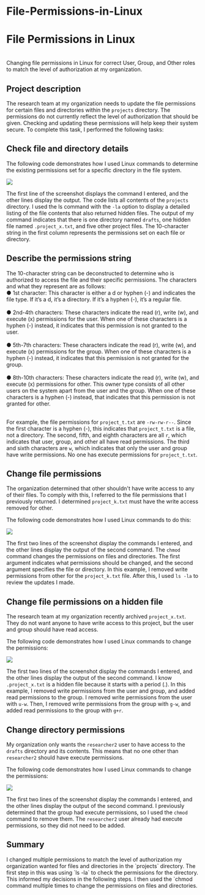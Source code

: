 # File-Permissions-in-Linux
<h1> File Permissions in Linux</h1>
<br />
Changing file permissions in Linux for  correct User, Group, and Other roles to match the level of authorization at my organization.
<br />
<h2>Project description</h2>

The research team at my organization needs to update the file permissions for certain files and directories within the `projects` directory. The permissions do not currently reflect the level of authorization that should be given. Checking and updating these permissions will help keep their system secure. To complete this task, I performed the following tasks:

<h2>Check file and directory details</h2>

The following code demonstrates how I used Linux commands to determine the existing permissions set for a specific directory in the file system.

<img src="https://i.imgur.com/c9SfQl6.png" />

The first line of the screenshot displays the command I entered, and the other lines display the output. The code lists all contents of the `projects` directory. I used the ls command with the `-la` option to display a detailed listing of the file contents that also returned hidden files. The output of my command indicates that there is one directory named `drafts`, one hidden file named `.project_x.txt`, and five other project files. The 10-character string in the first column represents the permissions set on each file or directory.

<h2>Describe the permissions string</h2>

The 10-character string can be deconstructed to determine who is authorized to access the file and their specific permissions. The characters and what they represent are as follows:
<br>●	1st character: This character is either a d or hyphen (-) and indicates the file type. If it’s a d, it’s a directory. If it’s a hyphen (-), it’s a regular file.<br />
<br>●	2nd-4th characters: These characters indicate the read (r), write (w), and execute (x) permissions for the user. When one of these characters is a hyphen (-) instead, it indicates that this permission is not granted to the user.<br />
<br>●	5th-7th characters: These characters indicate the read (r), write (w), and execute (x) permissions for the group. When one of these characters is a hyphen (-) instead, it indicates that this permission is not granted for the group. <br />
<br>●	8th-10th characters: These characters indicate the read (r), write (w), and execute (x) permissions for other. This owner type consists of all other users on the system apart from the user and the group. When one of these characters is a hyphen (-) instead, that indicates that this permission is not granted for other.<br />
<br>

For example, the file permissions for `project_t.txt` are `-rw-rw-r--`. Since the first character is a hyphen (-), this indicates that `project_t.txt` is a file, not a directory. The second, fifth, and eighth characters are all `r`, which indicates that user, group, and other all have read permissions. The third and sixth characters are `w`, which indicates that only the user and group have write permissions. No one has execute permissions for `project_t.txt`.

<h2>Change file permissions</h2>

The organization determined that other shouldn't have write access to any of their files. To comply with this, I referred to the file permissions that I previously returned. I determined `project_k.txt` must have the write access removed for other.

The following code demonstrates how I used Linux commands to do this:

<img src="https://i.imgur.com/Ri2T8uG.png" />

The first two lines of the screenshot display the commands I entered, and the other lines display the output of the second command. The `chmod` command changes the permissions on files and directories. The first argument indicates what permissions should be changed, and the second argument specifies the file or directory. In this example, I removed write permissions from other for the `project_k.txt` file. After this, I used `ls -la` to review the updates I made.

<h2>Change file permissions on a hidden file</h2>

The research team at my organization recently archived `project_x.txt`. They do not want anyone to have write access to this project, but the user and group should have read access. 

The following code demonstrates how I used Linux commands to change the permissions:

<img src="https://i.imgur.com/EWVHxly.png" />

The first two lines of the screenshot display the commands I entered, and the other lines display the output of the second command. I know `.project_x.txt` is a hidden file because it starts with a period (.). In this example, I removed write permissions from the user and group, and added read permissions to the group. I removed write permissions from the user with `u-w`. Then, I removed write permissions from the group with `g-w`, and added read permissions to the group with `g+r`. 

<h2>Change directory permissions</h2>

My organization only wants the `researcher2` user to have access to the `drafts` directory and its contents. This means that no one other than `researcher2` should have execute permissions.

The following code demonstrates how I used Linux commands to change the permissions:

<img src="https://i.imgur.com/kVdAdNM.png" />

The first two lines of the screenshot display the commands I entered, and the other lines display the output of the second command. I previously determined that the group had execute permissions, so I used the `chmod` command to remove them. The `researcher2` user already had execute permissions, so they did not need to be added.

<h2>Summary</h2>
I changed multiple permissions to match the level of authorization my organization wanted for files and directories in the `projects` directory. The first step in this was using `ls -la` to check the permissions for the directory. This informed my decisions in the following steps. I then used the `chmod command multiple times to change the permissions on files and directories.
